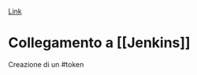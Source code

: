 [Link](https://www.sonarsource.com/products/sonarqube/enterprise-edition/?gads_campaign=SQ-Hroi2-PMax&gads_ad_group=Global&gads_keyword=&gad_source=1&gclid=Cj0KCQiAoKeuBhCoARIsAB4WxtfxGej9zg5zzjbkcut3KWp9PhhLbt7-A5dmL76rA5dlN9HTkAoBivMaAjceEALw_wcB)
# Collegamento a [[Jenkins]]
Creazione di un #token